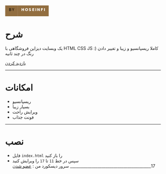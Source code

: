 [![By Hoseinfi](https://github.com/Hoseinfi/Hoseinfi/blob/main/by-hoseinfi.png)](https://github.com/Hoseinfi)

# شرح
یک وبسایت دیزاین فروشگاهی با HTML CSS JS :) کاملا ریسپانسیو و زیبا و تغییر دادن رنگ در چند ثانیه

[بازدید کردن](https://hoseinfi.github.io/persian-shopping-design/)
_________________________________________
# امکانات
- ریسپانسیو
- بسیار زیبا
- ویرایش راحت
- فونت جذاب
_________________________________________
# نصب
- فایل `index.html` را باز کنید
- سپس در خط `11` تا `17` را ویرایش کنید
17_________________________________________
سرور دیسکورد من : [عضو شدن](https://discord.gg/tckXBhv3Rw)
